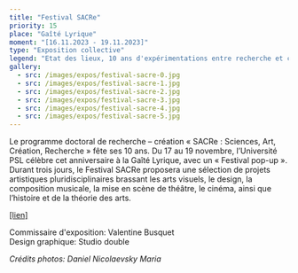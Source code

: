 ```yaml
---
title: "Festival SACRe"
priority: 15
place: "Gaîté Lyrique"
moment: "[16.11.2023 - 19.11.2023]"
type: "Exposition collective"
legend: "Etat des lieux, 10 ans d'expérimentations entre recherche et création"
gallery:
  - src: /images/expos/festival-sacre-0.jpg
  - src: /images/expos/festival-sacre-1.jpg
  - src: /images/expos/festival-sacre-2.jpg
  - src: /images/expos/festival-sacre-3.jpg
  - src: /images/expos/festival-sacre-4.jpg
  - src: /images/expos/festival-sacre-5.jpg
---
```


Le programme doctoral de recherche – création « SACRe : Sciences, Art, Création, Recherche » fête ses 10 ans. Du 17 au 19 novembre, l’Université PSL célèbre cet anniversaire à la Gaîté Lyrique, avec un « Festival pop-up ». Durant trois jours, le Festival SACRe proposera une sélection de projets artistiques pluridisciplinaires brassant les arts visuels, le design, la composition musicale, la mise en scène de théâtre, le cinéma, ainsi que l’histoire et de la théorie des arts.

[[lien]](https://www.gaite-lyrique.net/festival/festival-sacre)

Commissaire d'exposition: Valentine Busquet\
Design graphique: Studio double

_Crédits photos: Daniel Nicolaevsky Maria_
